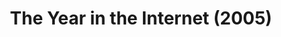 ---
inv_num: 2005-025
add_credit: Michael Bell Smith
url: 2005-025-the-year-in-the-internet
title: The Year in the Internet (2005)
year: '2005'
display_year: '2005'
medium: Website
dims:
pitch: "​Website featuring the best links of the year from various net people."
ps:
live_url: http://www.burncopy.com/bestoftheweb.html
youtube:
related_code:
subheading:
download:
commission:
layout: things-i-made
---